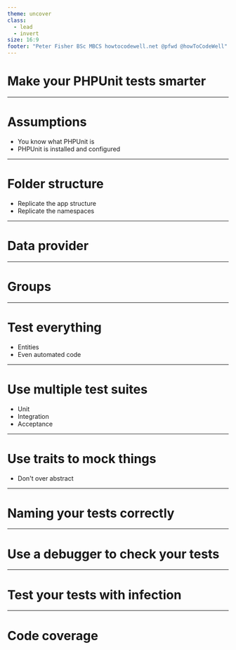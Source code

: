 ```yaml
---
theme: uncover
class:
  - lead
  - invert
size: 16:9
footer: "Peter Fisher BSc MBCS howtocodewell.net @pfwd @howToCodeWell"
---
```


# Make your PHPUnit tests smarter

---
# Assumptions

- You know what PHPUnit is
- PHPUnit is installed and configured

 ---

# Folder structure

- Replicate the app structure
- Replicate the namespaces

---

# Data provider

---

#  Groups

---

# Test everything

- Entities
- Even automated code

---
# Use multiple test suites

- Unit
- Integration
- Acceptance

---

# Use traits to mock things

- Don't over abstract

--- 

# Naming your tests correctly

<!-- 
Your tests should be named in a way that explains exactly what the test is doing.

Your test should not do any more than its name.
-->
---

# Use a debugger to check your tests

<!--
There is a debug mode --debug
-->
---

# Test your tests with infection

---

# Code coverage
